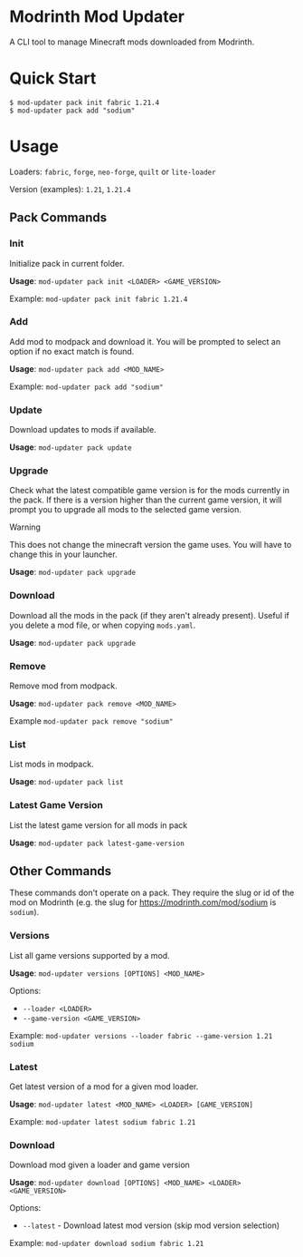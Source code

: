 # Modrinth Mod Updater

A CLI tool to manage Minecraft mods downloaded from Modrinth.

# Quick Start

```
$ mod-updater pack init fabric 1.21.4
$ mod-updater pack add "sodium"
```

# Usage

Loaders: `fabric`, `forge`, `neo-forge`, `quilt` or `lite-loader`

Version (examples): `1.21`, `1.21.4`

## Pack Commands

### Init

Initialize pack in current folder.

**Usage**: `mod-updater pack init <LOADER> <GAME_VERSION>`

Example: `mod-updater pack init fabric 1.21.4`

### Add

Add mod to modpack and download it. You will be prompted to select an option if no exact match is found.

**Usage**: `mod-updater pack add <MOD_NAME>`

Example: `mod-updater pack add "sodium"`

### Update

Download updates to mods if available.

**Usage**: `mod-updater pack update`

### Upgrade

Check what the latest compatible game version is for the mods currently in the pack. If there is a version higher than the current game version, it will prompt you to upgrade all mods to the selected game version.

> [!WARNING]
> This does not change the minecraft version the game uses. You will have to change this in your launcher.

**Usage**: `mod-updater pack upgrade`

### Download

Download all the mods in the pack (if they aren't already present). Useful if you delete a mod file, or when copying `mods.yaml`.

**Usage**: `mod-updater pack upgrade`

### Remove

Remove mod from modpack.

**Usage**: `mod-updater pack remove <MOD_NAME>`

Example `mod-updater pack remove "sodium"`

### List

List mods in modpack.

**Usage**: `mod-updater pack list`

### Latest Game Version

List the latest game version for all mods in pack

**Usage**: `mod-updater pack latest-game-version`

## Other Commands

These commands don't operate on a pack. They require the slug or id of the mod on Modrinth (e.g. the slug for https://modrinth.com/mod/sodium is `sodium`).

### Versions

List all game versions supported by a mod.

**Usage**: `mod-updater versions [OPTIONS] <MOD_NAME>`

Options:

- `--loader <LOADER>`
- `--game-version <GAME_VERSION>`

Example: `mod-updater versions --loader fabric --game-version 1.21 sodium`

### Latest

Get latest version of a mod for a given mod loader.

**Usage**: `mod-updater latest <MOD_NAME> <LOADER> [GAME_VERSION]`

Example: `mod-updater latest sodium fabric 1.21`

### Download

Download mod given a loader and game version

**Usage**: `mod-updater download [OPTIONS] <MOD_NAME> <LOADER> <GAME_VERSION>`

Options:

- `--latest` - Download latest mod version (skip mod version selection)

Example: `mod-updater download sodium fabric 1.21`
